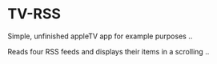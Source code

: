 # TV-RSS
Simple, unfinished appleTV app for example purposes ..

Reads four RSS feeds and displays their items in a scrolling ..